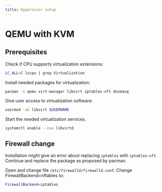 ```yaml
---
title: Hypervisor setup
---
```


# QEMU with KVM

## Prerequisites
Check if CPU supports virtualization extensions:
```bash
LC_ALL=C lscpu | grep Virtualization
```

Install needed packages for virtualization:
```bash
pacman -S qemu virt-manager libvirt iptables-nft dnsmasq
```

Give user access to virtualization software:
```bash
usermod -aG libvirt $USERNAME
```

Start the needed virtualization services. 
```bash
systemctl enable --now libvirtd
```

## Firewall change

Installation might give an error about replacing `iptables` with `iptables-nft`. Continue and replace the package as
proposed by pacman.

Open and change file `/etc/firewalld/firewalld.conf`.
Change FirewallBackend=nftables to:
```bash
FirewallBackend=iptables
```
